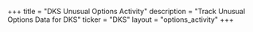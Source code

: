 +++
title = "DKS Unusual Options Activity"
description = "Track Unusual Options Data for DKS"
ticker = "DKS"
layout = "options_activity"
+++

